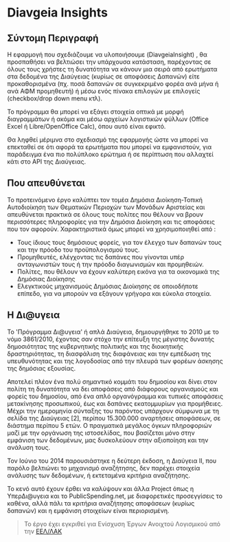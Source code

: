 ﻿# Diavgeia Insights

## Σύντομη Περιγραφή
Η εφαρμογή που σχεδιάζουμε να υλοποιήσουμε (DiavgeiaInsight) , θα προσπαθήσει να βελτιώσει την υπάρχουσα κατάσταση, παρέχοντας σε όλους τους χρήστες τη δυνατότητα να κάνουν μια σειρά από ερωτήματα  στα δεδομένα της Διαύγειας (κυρίως σε αποφάσεις Δαπανών) είτε προκαθορισμένα (πχ. ποσά δαπανών σε συγκεκριμένο φορέα ανά μήνα ή ανά ΑΦΜ προμηθευτή) ή μέσω ενός πίνακα επιλογών με επιλογείς (checkbox/drop down menu κτλ).

Το πρόγραμμα θα μπορεί να εξάγει στοιχεία οπτικά με μορφή διαγραμμάτων ή ακόμα και μέσω αρχείων λογιστικών φύλλων (Office Excel ή Libre/OpenOffice Calc), όπου αυτό είναι εφικτό.

Θα ληφθεί μέριμνα στο σχεδιασμό της εφαρμογής ώστε να μπορεί να επεκταθεί σε ότι αφορά τα ερωτήματα που μπορεί να εμφανιστούν, για παράδειγμα ένα πιο πολύπλοκο ερώτημα ή σε περίπτωση που αλλαχτεί κάτι στο API της Διαύγειας.

## Που απευθύνεται

Το προτεινόμενο έργο καλύπτει τον τομέα Δημόσια Διοίκηση-Τοπική Αυτοδιοίκηση των Θεματικών Περιοχών των Μονάδων Αριστείας και απευθύνεται πρακτικά σε όλους τους πολίτες που θέλουν να βρουν περισσότερες πληροφορίες για την Δημόσια Διοίκηση και τις αποφάσεις που τον αφορούν. 
Χαρακτηριστικά όμως μπορεί να χρησιμοποιηθεί από : 

  * Τους ίδιους τους δημόσιους φορείς, για τον έλεγχο των δαπανών τους και την πρόοδο του προϋπολογισμού τους.
  * Προμηθευτές, ελέγχοντας τις δαπάνες που γίνονται υπέρ ανταγωνιστών τους ή την πρόοδο διαγωνισμών και προμηθειών.
  * Πολίτες, που θέλουν να έχουν καλύτερη εικόνα για τα οικονομικά της Δημόσιας Διοίκησης
  * Ελεγκτικούς μηχανισμούς Δημόσιας Διοίκησης σε οποιοδήποτε επίπεδο, για να μπορούν να εξάγουν γρήγορα και εύκολα στοιχεία.
  
## Η Δι@υγεια

Το 'Πρόγραμμα Δι@υγεια' ή απλά Διαύγεια, δημιουργήθηκε το 2010 με το νόμο 3861/2010, έχοντας σαν στόχο την επίτευξη της μέγιστης δυνατής δημοσιότητας της κυβερνητικής πολιτικής και της διοικητικής δραστηριότητας, τη διασφάλιση της διαφάνειας και την εμπέδωση της υπευθυνότητας και της λογοδοσίας από την πλευρά των φορέων άσκησης της δημόσιας εξουσίας.
 
Αποτελεί πλέον ένα πολύ σημαντικό κομμάτι του δημοσίου και δίνει στον πολίτη τη δυνατότητα να δει  αποφάσεις από διάφορους οργανισμούς και φορείς του δημοσίου, από ένα απλό οργανόγραμμα και τυπικές αποφάσεις μετακίνησης προσωπικού, έως και δαπάνες εκατομμυρίων για προμήθειες. Μέχρι την ημερομηνία σύνταξης του παρόντος υπάρχουν σύμφωνα με τη σελίδα της Διαύγειας [2], περίπου 15.300.000 αναρτήσεις αποφάσεων, σε διάστημα περίπου 5 ετών. Ο πραγματικά μεγάλος όγκων πληροφοριών μαζί με την οργάνωση της ιστοσελίδας, που βασίζεται μόνο στην εμφάνιση των δεδομένων, μας δυσκολεύουν στην αξιοποίηση και την ανάλυση τους.

Τον Ιούνιο του 2014 παρουσιάστηκε η δεύτερη έκδοση, η Διαύγεια ΙΙ, που παρόλο βελτιώνει το μηχανισμό αναζήτησης, δεν παρέχει στοιχεία ανάλυσης των δεδομένων, ή εκτεταμένα κριτήρια αναζήτησης.

Το κενό αυτό έχουν έρθει να καλύψουν και άλλα Project όπως η ΥπερΔι@υγεια και το PublicSpending.net, με διαφορετικές προσεγγίσεις το καθένα, αλλά πάλι τα κριτήρια αναζήτησης αποφάσεων (κυρίως δαπανών) και η εμφάνιση στοιχείων είναι περιορισμένη.

> Το έργο έχει εγκριθεί για Ενίσχυση Έργων Ανοιχτού Λογισμικού από την [ΕΕΛ/ΛΑΚ](https://ellak.gr/)
